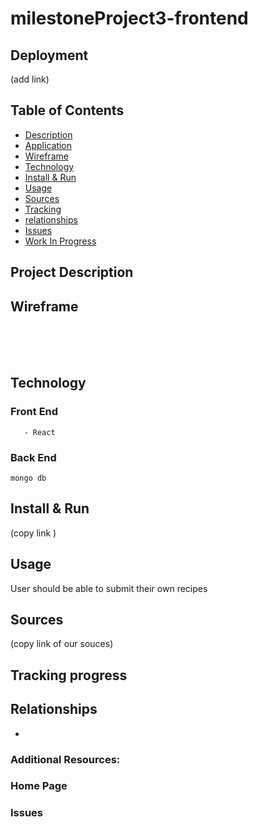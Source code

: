 # milestoneProject3-frontend

## Deployment
(add link) 

## Table of Contents

- [Description](#description)
- [Application](#application)
- [Wireframe](#wireframe)
- [Technology](#technology)
- [Install & Run](#install)
- [Usage](#usage)
- [Sources](#sources)
- [Tracking](#tracking)
- [relationships](#relationships)
- [Issues](#issues)
- [Work In Progress](#WorkInProgress)

## Project Description



## Wireframe
<br>

 <br>


 
 <br>


## Technology
  ### Front End
       - React
  ### Back End  
    mongo db
    

## Install & Run
 (copy link )

## Usage
User should be able to submit their own recipes

## Sources
(copy link of our souces)
## Tracking progress



## Relationships
-

### Additional Resources:

 ### Home Page




### Issues
